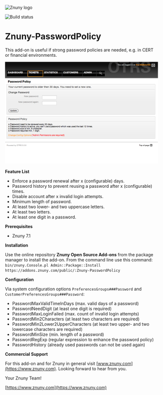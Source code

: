 ![Znuny logo](https://www.znuny.com/assets/images/logo_small.png)

![Build status](https://badge.proxy.znuny.com/Znuny4OTRS-PasswordPolicy/rel-7_1)

Znuny-PasswordPolicy
====================
This add-on is useful if strong password policies are needed, e.g. in CERT or financial environments.

![Screenshot SysConfig](https://github.com/znuny/Znuny4OTRS-PasswordPolicy/blob/rel-7_1/doc/en/screenshots/passwordpolicy.png)

**Feature List**

* Enforce a password renewal after x (configurable) days.
* Password history to prevent reusing a password after x (configurable) times.
* Disable account after x invalid login attempts.
* Minimum length of password.
* At least two lower- and two uppercase letters.
* At least two letters.
* At least one digit in a password.

**Prerequisites**

- Znuny 7.1

**Installation**

Use the online repository **Znuny Open Source Add-ons** from the package manager to install the add-on. From the command line use this command: `bin/znuny.Console.pl Admin::Package::Install  https://addons.znuny.com/public/:Znuny-PasswordPolicy`

**Configuration**

Via system configuration options `PreferencesGroups###Password` and `CustomerPreferencesGroups###Password`:

* PasswordMaxValidTimeInDays (max. valid days of a password)
* PasswordNeedDigit (at least one digit is required)
* PasswordMaxLoginFailed (max. count of invalid login attempts)
* PasswordMin2Characters (at least two characters are required)
* PasswordMin2Lower2UpperCharacters (at least two upper- and two lowercase characters are required)
* PasswordMinSize (min. length of a password)
* PasswordRegExp (regular expression to enhance the password policy)
* PasswordHistory (already used passwords can not be used again)

**Commercial Support**

For this add-on and for Znuny in general visit [www.znuny.com](https://www.znuny.com). Looking forward to hear from you.


Your Znuny Team!

[https://www.znuny.com](https://www.znuny.com)
